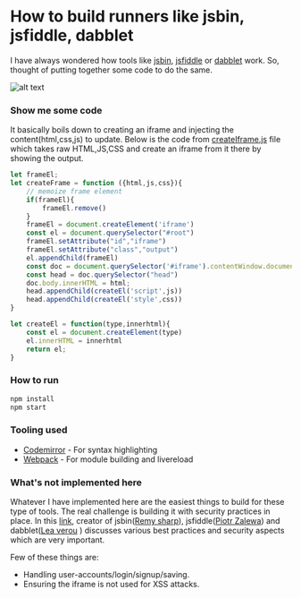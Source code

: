 # How to build runners like jsbin, jsfiddle, dabblet

I have always wondered how tools like [jsbin](jsbin.com), [jsfiddle](https://jsfiddle.net) or [dabblet](http://dabblet.com/) work. So, thought of putting together some code to do the same.

![alt text](https://raw.githubusercontent.com/swapnilmishra/jsbin-jsfiddle-clone/master/screenshot/screen.gif "Demo run screenshot")

### Show me some code

It basically boils down to creating an iframe and injecting the content(html,css,js) to update. Below is the code from [createIframe.js](https://github.com/swapnilmishra/jsbin-jsfiddle-clone/blob/master/createIFrame.js) file which takes raw HTML,JS,CSS and create an iframe from it there by showing the output.

```javascript
let frameEl;
let createFrame = function ({html,js,css}){
    // memoize frame element
    if(frameEl){
        frameEl.remove()
    }
    frameEl = document.createElement('iframe')
    const el = document.querySelector("#root")
    frameEl.setAttribute("id","iframe")
    frameEl.setAttribute("class","output")    
    el.appendChild(frameEl)
    const doc = document.querySelector('#iframe').contentWindow.document
    const head = doc.querySelector("head")
    doc.body.innerHTML = html;
    head.appendChild(createEl('script',js))
    head.appendChild(createEl('style',css))
}

let createEl = function(type,innerhtml){
    const el = document.createElement(type)
    el.innerHTML = innerhtml
    return el;
}
```

### How to run

```javascript
npm install
npm start
```

### Tooling used

* [Codemirror](https://codemirror.net) - For syntax highlighting
* [Webpack](https://webpack.github.io/) - For module building and livereload

### What's not implemented here

Whatever I have implemented here are the easiest things to build for these type of tools. The real challenge is building it with security practices in place. In this [link](https://github.com/jsbin/jsbin/wiki/Best-practices-for-building-your-own-live-paste-bin), creator of jsbin([Remy sharp](https://twitter.com/rem)), jsfiddle([Piotr Zalewa](https://twitter.com/zalun)) and dabblet([Lea verou](https://twitter.com/LeaVerou) ) discusses various best practices and security aspects which are very important.

Few of these things are:

* Handling user-accounts/login/signup/saving.
* Ensuring the iframe is not used for XSS attacks.
